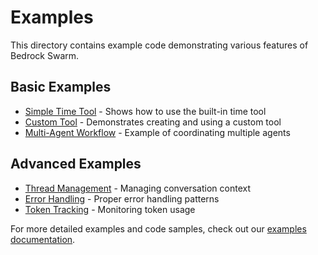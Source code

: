 # Examples

This directory contains example code demonstrating various features of Bedrock Swarm.

## Basic Examples

- [Simple Time Tool](basic.md#time-tool-example) - Shows how to use the built-in time tool
- [Custom Tool](basic.md#custom-tool-example) - Demonstrates creating and using a custom tool
- [Multi-Agent Workflow](advanced.md#workflow-example) - Example of coordinating multiple agents

## Advanced Examples

- [Thread Management](advanced.md#thread-management) - Managing conversation context
- [Error Handling](advanced.md#error-handling) - Proper error handling patterns
- [Token Tracking](advanced.md#token-tracking) - Monitoring token usage

For more detailed examples and code samples, check out our [examples documentation](basic.md).
